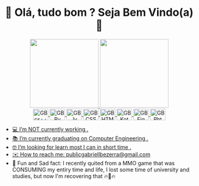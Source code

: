 <div align="center"><h1>👋 Olá, tudo bom ? Seja Bem Vindo(a) 👋 </h1></div>
 
<div align="center">
  <a href="https://github.com/gabriellbezerra">
  <img height="180em" src="https://github-readme-stats.vercel.app/api?username=gabriellbezerra&show_icons=false&theme=midnight-purple&border_color=963aed&border_radius=5&include_all_commits=true&count_private=true"/>
  <img height="180em" src="https://github-readme-stats.vercel.app/api/top-langs/?username=gabriellbezerra&layout=compact&border_color=963aed&border_radius=2.5&langs_count=7&theme=midnight-purple"/>
</div>
  
<div style = "display: inline_block">
  <div align="center">
    <img align="center" alt="GBcs++" height="30" width="40" src="https://cdn.jsdelivr.net/gh/devicons/devicon/icons/cplusplus/cplusplus-original.svg">
    <img align="center" alt="GBPy" height="30" width="40" src="https://cdn.jsdelivr.net/gh/devicons/devicon/icons/python/python-original.svg">
    <img align="center" alt="GBJv" height="30" width="40" src="https://cdn.jsdelivr.net/gh/devicons/devicon/icons/java/java-original.svg">
    <img align="center" alt="GBCSS" height="30" width="40" src="https://cdn.jsdelivr.net/gh/devicons/devicon/icons/css3/css3-original.svg">
    <img align="center" alt="GBHTML" height="30" width="40" src="https://cdn.jsdelivr.net/gh/devicons/devicon/icons/html5/html5-original.svg">
    <img align="center" alt="GBKot" height="30" width="40" src="https://cdn.jsdelivr.net/gh/devicons/devicon/icons/kotlin/kotlin-original.svg"> 
    <img align="center" alt="GBFig" height="30" width="40" src="https://cdn.jsdelivr.net/gh/devicons/devicon/icons/figma/figma-original.svg">
    <img align="center" alt="GBPht" height="30" width="40" src="https://cdn.jsdelivr.net/gh/devicons/devicon/icons/photoshop/photoshop-plain.svg">
  </div>
</div>
  
  
  
- 💻 I’m NOT currently working .
- 📚 I’m currently graduating on Computer Engineering .
- 🤓 I’m looking for learn most I can in short time .
- ✉️ How to reach me: publicgabriellbezerra@gmail.com
- 🤣 Fun and Sad fact: I recently quited from a MMO game that was CONSUMING my entiry time and life, I lost some time of university and studies, but now I'm recovering that 🔥🤯🔥
